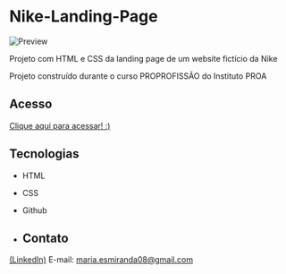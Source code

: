 # Nike-Landing-Page
![Preview](https://github.com/MaduSales/Nike-Landing-Page/assets/166547195/2dd59eaf-6608-43d4-a1f4-5fd71aa3e3dd)

Projeto com HTML e CSS da landing page de um website fictício da Nike

Projeto construído durante o curso PROPROFISSÃO do Instituto PROA


## Acesso

[Clique aqui para acessar! :)](https://madusales.github.io/Nike-Landing-Page/)

## Tecnologias
- HTML
- CSS
- Github

- ## Contato
[(LinkedIn)](www.linkedin.com/in/maria-eduarda-de-sales-78a04221b)
E-mail: maria.esmiranda08@gmail.com

